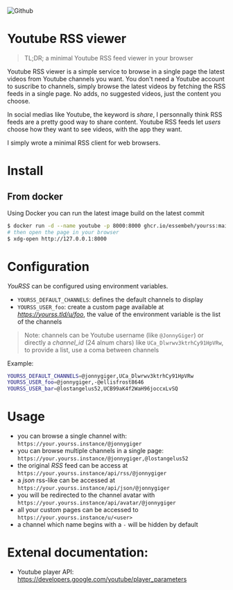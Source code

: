 ![Github](https://img.shields.io/github/tag/essembeh/yourss.svg)


# Youtube RSS viewer

> TL;DR; a minimal Youtube RSS feed viewer in your browser

Youtube RSS viewer is a simple service to browse in a single page the latest videos from Youtube channels you want.
You don't need a Youtube account to suscribe to channels, simply browse the latest videos by fetching the RSS feeds in a single page. No adds, no suggested videos, just the content you choose.

In social medias like Youtube, the keyword is *share*, I personnally think RSS feeds are a pretty good way to share content. Youtube RSS feeds let *users* choose how they want to see videos, with the app they want.

I simply wrote a minimal RSS client for web browsers.


# Install

## From docker

Using Docker you can run the latest image build on the latest commit
```sh
$ docker run -d --name youtube -p 8000:8000 ghcr.io/essembeh/yourss:main
# then open the page in your browser
$ xdg-open http://127.0.0.1:8000
```

# Configuration

*YouRSS* can be configured using environment variables.

- `YOURSS_DEFAULT_CHANNELS`: defines the default channels to display
- `YOURSS_USER_foo`: create a custom page available at *https://yourss.tld/u/foo*, the value of the environment variable is the list of the channels


> Note: channels can be Youtube username (like `@JonnyGiger`) or directly a *channel_id* (24 alnum chars) like `UCa_Dlwrwv3ktrhCy91HpVRw`, to provide a list, use a coma between channels

Example:
```sh
YOURSS_DEFAULT_CHANNELS=@jonnygiger,UCa_Dlwrwv3ktrhCy91HpVRw
YOURSS_USER_foo=@jonnygiger,-@ellisfrost8646
YOURSS_USER_bar=@lostangelus52,UCB99aK4f2WaH96joccxLvSQ
```


# Usage

- you can browse a single channel with: `https://your.yourss.instance/@jonnygiger`
- you can browse multiple channels in a single page: `https://your.yourss.instance/@jonnygiger,@lostangelus52`
- the original *RSS* feed can be access at `https://your.yourss.instance/api/rss/@jonnygiger`
- a *json* rss-like can be accessed at `https://your.yourss.instance/api/json/@jonnygiger`
- you will be redirected to the channel avatar with `https://your.yourss.instance/api/avatar/@jonnygiger`
- all your custom pages can be accessed to `https://your.yourss.instance/u/<user>`
- a channel which name begins with a `-` will be hidden by  default

# Extenal documentation:

- Youtube player API: https://developers.google.com/youtube/player_parameters